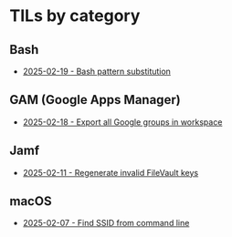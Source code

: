 # TILs by category

## Bash
* [2025-02-19 - Bash pattern substitution](bash/bash_pattern_substitution.md)

## GAM (Google Apps Manager)
* [2025-02-18 - Export all Google groups in workspace](gam/export-all-google-groups-in-workspace.md)

## Jamf
* [2025-02-11 - Regenerate invalid FileVault keys](jamf/regenerate-invalid-filevault-keys.md)

## macOS
* [2025-02-07 - Find SSID from command line](macos/find-ssid-from-command-line.md)  
